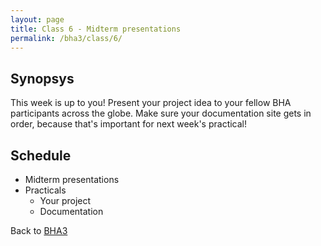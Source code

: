 ```yaml
---
layout: page
title: Class 6 - Midterm presentations
permalink: /bha3/class/6/
---
```


## Synopsys

This week is up to you! Present your project idea to your fellow BHA participants across the globe. Make sure your documentation site gets in order, because that's important for next week's practical!

## Schedule

* Midterm presentations
* Practicals
  * Your project
  * Documentation

Back to [BHA3](/bha3/)